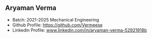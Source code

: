 ## Aryaman Verma
- Batch: 2021-2025 Mechanical Engineering
- Github Profile: https://github.com/Vermeese
- Linkedin Profile: www.linkedin.com/in/aryaman-verma-52921918b
